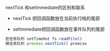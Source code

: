 nextTick 和setImmediate的区别和联系

- nextTick 把回调函数放在当前执行栈的尾部

- setImmediate把回调函数放在事件队列的尾部

```js
宏任务队列 setTimeOut fs.readFile()
微任务队列 process.nextTick() promise

```

